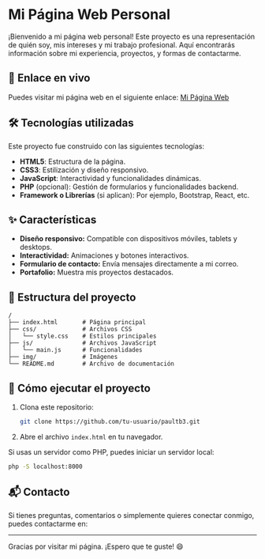 # Mi Página Web Personal

¡Bienvenido a mi página web personal! Este proyecto es una representación de quién soy, mis intereses y mi trabajo profesional. Aquí encontrarás información sobre mi experiencia, proyectos, y formas de contactarme.

## 🔗 Enlace en vivo
Puedes visitar mi página web en el siguiente enlace: [Mi Página Web](https://paultb3.github.io)

## 🛠️ Tecnologías utilizadas
Este proyecto fue construido con las siguientes tecnologías:

- **HTML5**: Estructura de la página.
- **CSS3**: Estilización y diseño responsivo.
- **JavaScript**: Interactividad y funcionalidades dinámicas.
- **PHP** (opcional): Gestión de formularios y funcionalidades backend.
- **Framework o Librerías** (si aplican): Por ejemplo, Bootstrap, React, etc.

## ✨ Características
- **Diseño responsivo:** Compatible con dispositivos móviles, tablets y desktops.
- **Interactividad:** Animaciones y botones interactivos.
- **Formulario de contacto:** Envía mensajes directamente a mi correo.
- **Portafolio:** Muestra mis proyectos destacados.

## 📂 Estructura del proyecto
```
/
├── index.html       # Página principal
├── css/             # Archivos CSS
│   └── style.css    # Estilos principales
├── js/              # Archivos JavaScript
│   └── main.js      # Funcionalidades
├── img/             # Imágenes
└── README.md        # Archivo de documentación
```

## 🚀 Cómo ejecutar el proyecto
1. Clona este repositorio:
   ```bash
   git clone https://github.com/tu-usuario/paultb3.git
   ```
2. Abre el archivo `index.html` en tu navegador.

Si usas un servidor como PHP, puedes iniciar un servidor local:
   ```bash
   php -S localhost:8000
   ```

## 📬 Contacto
Si tienes preguntas, comentarios o simplemente quieres conectar conmigo, puedes contactarme en:

---
Gracias por visitar mi página. ¡Espero que te guste! 😄